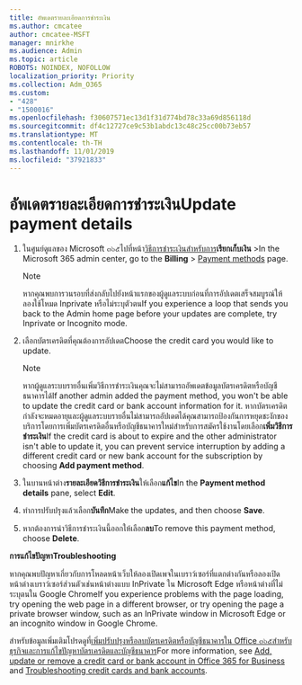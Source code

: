 ```yaml
---
title: อัพเดตรายละเอียดการชำระเงิน
ms.author: cmcatee
author: cmcatee-MSFT
manager: mnirkhe
ms.audience: Admin
ms.topic: article
ROBOTS: NOINDEX, NOFOLLOW
localization_priority: Priority
ms.collection: Adm_O365
ms.custom:
- "428"
- "1500016"
ms.openlocfilehash: f30607571ec13d1f31d774bd78c33a69d856118d
ms.sourcegitcommit: df4c12727ce9c53b1abdc13c48c25cc00b73eb57
ms.translationtype: MT
ms.contentlocale: th-TH
ms.lasthandoff: 11/01/2019
ms.locfileid: "37921833"
---
```

# <a name="update-payment-details"></a><span data-ttu-id="0f010-102">อัพเดตรายละเอียดการชำระเงิน</span><span class="sxs-lookup"><span data-stu-id="0f010-102">Update payment details</span></span>

1. <span data-ttu-id="0f010-103">ในศูนย์ดูแลของ Microsoft ๓๖๕ไปที่หน้า[วิธีการชำระเงินสำหรับการ](https://go.microsoft.com/fwlink/p/?linkid=2018806)**เรียกเก็บเงิน** \></span><span class="sxs-lookup"><span data-stu-id="0f010-103">In the Microsoft 365 admin center, go to the **Billing** \> [Payment methods](https://go.microsoft.com/fwlink/p/?linkid=2018806) page.</span></span>

    > [!NOTE]
    > <span data-ttu-id="0f010-104">หากคุณพบการวนรอบที่ส่งกลับไปยังหน้าแรกของผู้ดูแลระบบก่อนที่การอัปเดตเสร็จสมบูรณ์ให้ลองใช้โหมด Inprivate หรือไม่ระบุตัวตน</span><span class="sxs-lookup"><span data-stu-id="0f010-104">If you experience a loop that sends you back to the Admin home page before your updates are complete, try Inprivate or Incognito mode.</span></span>
  
2. <span data-ttu-id="0f010-105">เลือกบัตรเครดิตที่คุณต้องการอัปเดต</span><span class="sxs-lookup"><span data-stu-id="0f010-105">Choose the credit card you would like to update.</span></span>

    > [!NOTE]
    > <span data-ttu-id="0f010-106">หากผู้ดูแลระบบรายอื่นเพิ่มวิธีการชำระเงินคุณจะไม่สามารถอัพเดตข้อมูลบัตรเครดิตหรือบัญชีธนาคารได้</span><span class="sxs-lookup"><span data-stu-id="0f010-106">If another admin added the payment method, you won't be able to update the credit card or bank account information for it.</span></span> <span data-ttu-id="0f010-107">หากบัตรเครดิตกำลังจะหมดอายุและผู้ดูแลระบบรายอื่นไม่สามารถอัปเดตได้คุณสามารถป้องกันการหยุดชะงักของบริการโดยการเพิ่มบัตรเครดิตอื่นหรือบัญชีธนาคารใหม่สำหรับการสมัครใช้งานโดยเลือก**เพิ่มวิธีการชำระเงิน**</span><span class="sxs-lookup"><span data-stu-id="0f010-107">If the credit card is about to expire and the other administrator isn't able to update it, you can prevent service interruption by adding a different credit card or new bank account for the subscription by choosing **Add payment method**.</span></span>
  
3. <span data-ttu-id="0f010-108">ในบานหน้าต่าง**รายละเอียดวิธีการชำระเงิน**ให้เลือก**แก้ไข**</span><span class="sxs-lookup"><span data-stu-id="0f010-108">In the **Payment method details** pane, select **Edit**.</span></span>

4. <span data-ttu-id="0f010-109">ทำการปรับปรุงแล้วเลือก**บันทึก**</span><span class="sxs-lookup"><span data-stu-id="0f010-109">Make the updates, and then choose **Save**.</span></span>

5. <span data-ttu-id="0f010-110">หากต้องการนำวิธีการชำระเงินนี้ออกให้เลือก**ลบ**</span><span class="sxs-lookup"><span data-stu-id="0f010-110">To remove this payment method, choose **Delete**.</span></span>

<span data-ttu-id="0f010-111">**การแก้ไขปัญหา**</span><span class="sxs-lookup"><span data-stu-id="0f010-111">**Troubleshooting**</span></span>

<span data-ttu-id="0f010-112">หากคุณพบปัญหาเกี่ยวกับการโหลดหน้าเว็บให้ลองเปิดเพจในเบราว์เซอร์ที่แตกต่างกันหรือลองเปิดหน้าต่างเบราว์เซอร์ส่วนตัวเช่นหน้าต่างแบบ InPrivate ใน Microsoft Edge หรือหน้าต่างที่ไม่ระบุตนใน Google Chrome</span><span class="sxs-lookup"><span data-stu-id="0f010-112">If you experience problems with the page loading, try opening the web page in a different browser, or try opening the page a private browser window, such as an InPrivate window in Microsoft Edge or an incognito window in Google Chrome.</span></span> 

<span data-ttu-id="0f010-113">สำหรับข้อมูลเพิ่มเติมโปรดดูที่[เพิ่มปรับปรุงหรือลบบัตรเครดิตหรือบัญชีธนาคารใน Office ๓๖๕สำหรับธุรกิจและการ](https://docs.microsoft.com/office365/admin/subscriptions-and-billing/add-update-or-remove-credit-card-or-bank-account)[แก้ไขปัญหาบัตรเครดิตและบัญชีธนาคาร](https://docs.microsoft.com/office365/admin/subscriptions-and-billing/add-update-or-remove-credit-card-or-bank-account#troubleshooting-credit-cards-and-bank-accounts)</span><span class="sxs-lookup"><span data-stu-id="0f010-113">For more information, see [Add, update or remove a credit card or bank account in Office 365 for Business](https://docs.microsoft.com/office365/admin/subscriptions-and-billing/add-update-or-remove-credit-card-or-bank-account) and [Troubleshooting credit cards and bank accounts](https://docs.microsoft.com/office365/admin/subscriptions-and-billing/add-update-or-remove-credit-card-or-bank-account#troubleshooting-credit-cards-and-bank-accounts).</span></span>